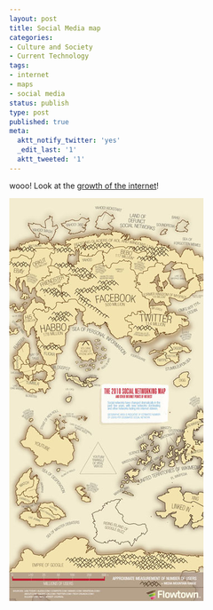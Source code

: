 ```yaml
---
layout: post
title: Social Media map
categories:
- Culture and Society
- Current Technology
tags:
- internet
- maps
- social media
status: publish
type: post
published: true
meta:
  aktt_notify_twitter: 'yes'
  _edit_last: '1'
  aktt_tweeted: '1'
---
```

wooo! Look at the <a class="vt-p" href="http://mashable.com/2010/08/11/2010-social-networking-map/">growth of the internet</a>!

<img class="aligncenter size-full wp-image-1803" title="social-networks-map" src="/img/social-networks-map.jpg" alt="" width="350" height="726" />
